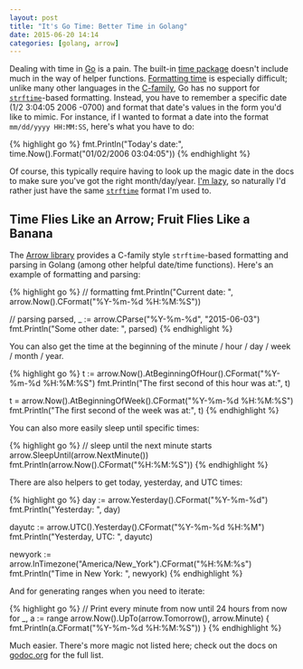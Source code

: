 ```yaml
---
layout: post
title: "It's Go Time: Better Time in Golang"
date: 2015-06-20 14:14
categories: [golang, arrow]
---
```

Dealing with time in [Go](http://golang.org) is a pain.  The built-in [time package](http://golang.org/pkg/time/) doesn't include much in the way of helper functions.  [Formatting time](http://golang.org/pkg/time/#Time.Format) is especially difficult; unlike many other languages in the [C-family](https://en.wikipedia.org/wiki/List_of_C-family_programming_languages), Go has no support for [`strftime`](http://man7.org/linux/man-pages/man3/strftime.3.html)-based formatting.  Instead, you have to remember a specific date (1/2 3:04:05 2006 -0700) and format that date's values in the form you'd like to mimic.  For instance, if I wanted to format a date into the format `mm/dd/yyyy HH:MM:SS`, here's what you have to do:

{% highlight go %}
fmt.Println("Today's date:", time.Now().Format("01/02/2006 03:04:05"))
{% endhighlight %}

Of course, this typically require having to look up the magic date in the docs to make sure you've got the right month/day/year.  [I'm lazy](http://threevirtues.com/), so naturally I'd rather just have the same [`strftime`](http://man7.org/linux/man-pages/man3/strftime.3.html) format I'm used to.

## Time Flies Like an Arrow; Fruit Flies Like a Banana
The [Arrow library](https://github.com/bmuller/arrow) provides a C-family style `strftime`-based formatting and parsing in Golang (among other helpful date/time functions).  Here's an example of formatting and parsing:

{% highlight go %}
// formatting
fmt.Println("Current date: ", arrow.Now().CFormat("%Y-%m-%d %H:%M:%S"))

// parsing
parsed, _ := arrow.CParse("%Y-%m-%d", "2015-06-03")
fmt.Println("Some other date: ", parsed)
{% endhighlight %}

You can also get the time at the beginning of the minute / hour / day / week / month / year.

{% highlight go %}
t := arrow.Now().AtBeginningOfHour().CFormat("%Y-%m-%d %H:%M:%S")
fmt.Println("The first second of this hour was at:", t)

t = arrow.Now().AtBeginningOfWeek().CFormat("%Y-%m-%d %H:%M:%S")
fmt.Println("The first second of the week was at:", t)
{% endhighlight %}

You can also more easily sleep until specific times:

{% highlight go %}
// sleep until the next minute starts
arrow.SleepUntil(arrow.NextMinute())
fmt.Println(arrow.Now().CFormat("%H:%M:%S"))
{% endhighlight %}

There are also helpers to get today, yesterday, and UTC times:

{% highlight go %}
day := arrow.Yesterday().CFormat("%Y-%m-%d")
fmt.Println("Yesterday: ", day)

dayutc := arrow.UTC().Yesterday().CFormat("%Y-%m-%d %H:%M")
fmt.Println("Yesterday, UTC: ", dayutc)

newyork := arrow.InTimezone("America/New_York").CFormat("%H:%M:%s")
fmt.Println("Time in New York: ", newyork)
{% endhighlight %}

And for generating ranges when you need to iterate:

{% highlight go %}
// Print every minute from now until 24 hours from now
for _, a := range arrow.Now().UpTo(arrow.Tomorrow(), arrow.Minute) {
     fmt.Println(a.CFormat("%Y-%m-%d %H:%M:%S"))
}
{% endhighlight %}

Much easier.  There's more magic not listed here; check out the docs on [godoc.org](https://godoc.org/github.com/bmuller/arrow/lib) for the full list.
